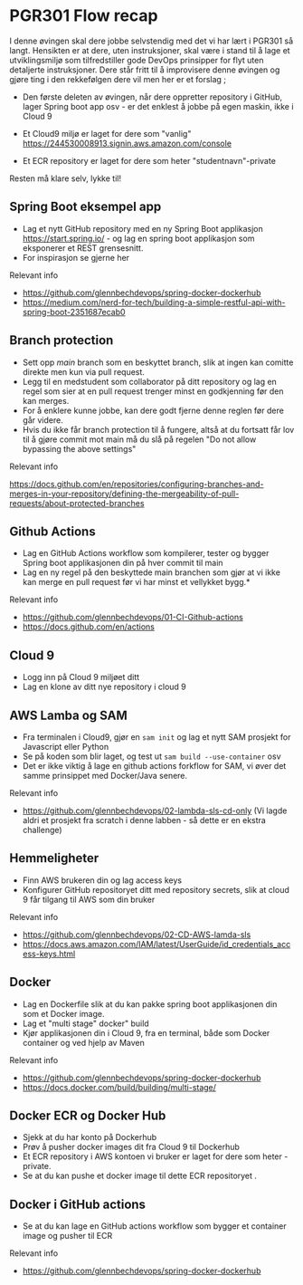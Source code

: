 # PGR301 Flow recap 

I denne øvingen skal dere jobbe selvstendig med det vi har lært i PGR301 så langt. Hensikten er at dere, uten instruksjoner, skal være i stand til å lage et utviklingsmiljø som tilfredstiller gode DevOps prinsipper for flyt uten detaljerte instruksjoner. 
Dere står fritt til å improvisere denne øvingen og gjøre ting i den rekkefølgen dere vil men her er et forslag ; 

* Den første deleten av øvingen, når dere oppretter repository i GitHub, lager Spring boot app osv - er det enklest å jobbe på 
egen maskin, ikke i Cloud 9

* Et Cloud9 miljø er laget for dere som "vanlig" https://244530008913.signin.aws.amazon.com/console
 * Et ECR repository er laget for dere som heter "studentnavn"-private

Resten må klare selv, lykke til!

## Spring Boot eksempel app

* Lag et nytt GitHub repository med en ny Spring Boot applikasjon https://start.spring.io/ - og lag en spring boot applikasjon som eksponerer et REST grensesnitt.
* For inspirasjon se gjerne her 

Relevant info 

* https://github.com/glennbechdevops/spring-docker-dockerhub
* https://medium.com/nerd-for-tech/building-a-simple-restful-api-with-spring-boot-2351687ecab0

## Branch protection

* Sett opp _main_ branch som en beskyttet branch, slik at ingen kan comitte direkte men kun via pull request. 
* Legg til en medstudent som collaborator på ditt repository og lag en regel som sier at en pull request trenger minst en godkjenning før den kan merges. 
* For å enklere kunne jobbe, kan dere godt fjerne denne reglen før dere går videre. 
* Hvis du ikke får branch protection til å fungere, altså at du fortsatt får lov til å gjøre commit mot main må du slå på regelen "Do not allow bypassing the above settings"

Relevant info 

https://docs.github.com/en/repositories/configuring-branches-and-merges-in-your-repository/defining-the-mergeability-of-pull-requests/about-protected-branches

## Github Actions
 
* Lag en GitHub Actions workflow som kompilerer, tester og bygger Spring boot applikasjonen din på hver commit til main
* Lag en ny regel på den beskyttede main branchen som gjør at vi ikke kan merge en pull request før vi har minst et vellykket bygg.* 

Relevant info 

* https://github.com/glennbechdevops/01-CI-Github-actions
* https://docs.github.com/en/actions

## Cloud 9

* Logg inn på Cloud 9 miljøet ditt 
* Lag en klone av ditt nye repository i cloud 9  

## AWS Lamba og SAM

* Fra terminalen i Cloud9, gjør en ```sam init``` og lag et nytt SAM prosjekt for Javascript eller Python
* Se på koden som blir laget, og test ut ```sam build --use-container``` osv
* Det er ikke viktig å lage en github actions forkflow for SAM, vi øver det samme prinsippet med Docker/Java senere.

Relevant info

* https://github.com/glennbechdevops/02-lambda-sls-cd-only (Vi lagde aldri et prosjekt fra scratch i denne labben - så dette er en ekstra challenge)

## Hemmeligheter

* Finn AWS brukeren din og lag access keys
* Konfigurer GitHub repositoryet ditt med repository secrets, slik at cloud 9 får tilgang til AWS som din bruker 

Relevant info

* https://github.com/glennbechdevops/02-CD-AWS-lamda-sls
* https://docs.aws.amazon.com/IAM/latest/UserGuide/id_credentials_access-keys.html

## Docker

* Lag en Dockerfile slik at du kan pakke spring boot applikasjonen din som et Docker image. 
* Lag et "multi stage" docker" build
* Kjør applikasjonen din i Cloud 9, fra en terminal, både som Docker container og ved hjelp av Maven

Relevant info 

* https://github.com/glennbechdevops/spring-docker-dockerhub
* https://docs.docker.com/build/building/multi-stage/

## Docker ECR og Docker Hub 

* Sjekk at du har konto på Dockerhub 
* Prøv å pusher docker images dit fra Cloud 9 til Dockerhub 
* Et ECR repository i AWS kontoen vi bruker er laget for dere som heter <studentnavn>-private.
* Se at du kan pushe et docker image til dette ECR repositoryet . 

## Docker i GitHub actions 

* Se at du kan lage en GitHub actions workflow som bygger et container image  og pusher til ECR

Relevant info

* https://github.com/glennbechdevops/spring-docker-dockerhub






